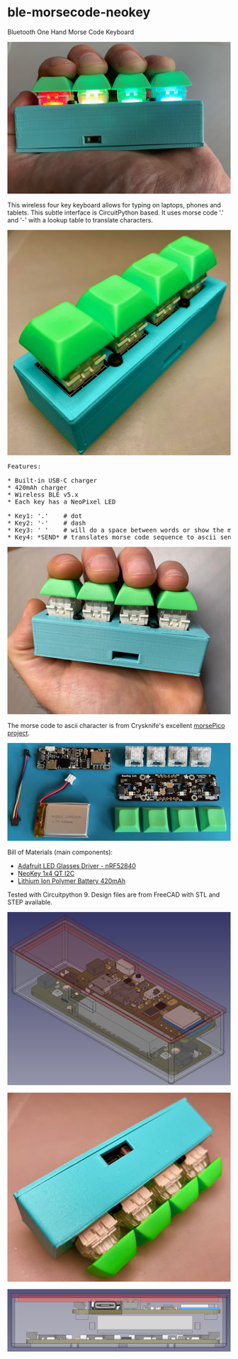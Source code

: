 # ble-morsecode-neokey
Bluetooth One Hand Morse Code Keyboard

![Screenshot](pics/ble-mc-neo-8.jpeg)

This wireless four key keyboard allows for typing on laptops, phones and tablets. This subtle interface is CircuitPython based. It uses morse code '.' and '-' with a lookup table to translate characters.

![Screenshot](pics/ble-mc-neo-1.jpeg)

<pre>
Features:

* Built-in USB-C charger
* 420mAh charger
* Wireless BLE v5.x
* Each key has a NeoPixel LED

* Key1: '.'    # dot
* Key2: '-'    # dash
* Key3: ' '    # will do a space between words or show the morse code buffer contents
* Key4: *SEND* # translates morse code sequence to ascii sends ascii over BLE
</pre>

![Screenshot](pics/ble-mc-neo-7.jpeg)


The morse code to ascii character is from Crysknife's excellent [morsePico project](https://github.com/Crysknife007/morsePico/blob/main/code.py). 

![Screenshot](pics/ble-mc-neo-3.jpeg)

Bill of Materials (main components):
* [Adafruit LED Glasses Driver - nRF52840](https://www.adafruit.com/product/5217)
* [NeoKey 1x4 QT I2C](https://www.adafruit.com/product/4980)
* [Lithium Ion Polymer Battery 420mAh](https://www.adafruit.com/product/4236)

Tested with Circuitpython 9. Design files are from FreeCAD with STL and STEP available. 

![Screenshot](pics/ble-mc-neo-4.png)

![Screenshot](pics/ble-mc-neo-2.jpeg)

![Screenshot](pics/ble-mc-neo-5.png)
